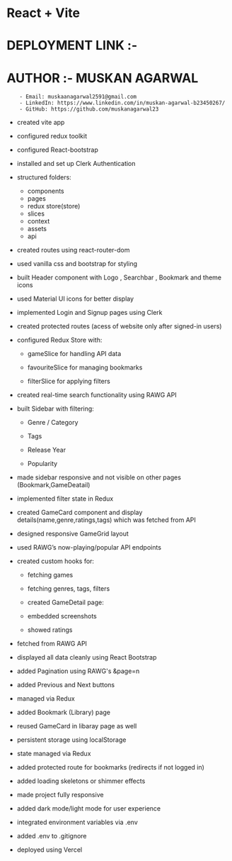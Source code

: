 # React + Vite

# DEPLOYMENT LINK :-  

# AUTHOR :- MUSKAN AGARWAL
        - Email: muskaanagarwal2591@gmail.com
        - LinkedIn: https://www.linkedin.com/in/muskan-agarwal-b23450267/
        - GitHub: https://github.com/muskanagarwal23

- created vite app

- configured redux toolkit

- configured React-bootstrap

- installed and set up Clerk Authentication

- structured folders: 
    - components
    - pages
    - redux store(store)
    - slices
    - context
    - assets
    - api

- created routes using react-router-dom

- used vanilla css and bootstrap for styling

- built Header component with Logo , Searchbar , Bookmark and theme icons 

- used Material UI icons for better display 

- implemented Login and Signup pages using Clerk

- created protected routes (acess of website only after signed-in users)

- configured Redux Store with:

    - gameSlice for handling API data

    - favouriteSlice for managing bookmarks

    - filterSlice for applying filters

- created real-time search functionality using RAWG API

- built Sidebar with filtering:

    - Genre / Category

    - Tags

    - Release Year

    - Popularity

- made sidebar responsive and not visible on other pages (Bookmark,GameDeatail)  

- implemented filter state in Redux

- created GameCard component and display details(name,genre,ratings,tags) which was fetched from API

- designed responsive GameGrid layout

- used RAWG’s now-playing/popular API endpoints

- created custom hooks for:

    - fetching games

    - fetching genres, tags, filters

    - created GameDetail page:

    - embedded screenshots

    - showed ratings

- fetched from RAWG API

- displayed all data cleanly using React Bootstrap

- added Pagination using RAWG's &page=n

- added Previous and Next buttons

- managed via Redux

- added Bookmark (Library) page

- reused GameCard in libaray page as well

- persistent storage using localStorage

- state managed via Redux

- added protected route for bookmarks (redirects if not logged in)

- added loading skeletons or shimmer effects

- made project fully responsive 

- added dark mode/light mode for user experience 

- integrated environment variables via .env

- added .env to .gitignore

- deployed using Vercel


